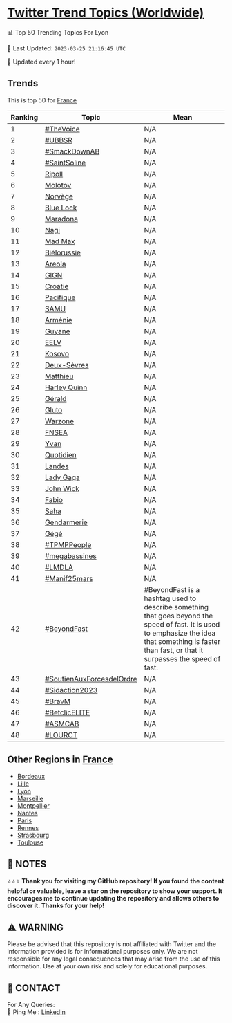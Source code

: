 [Twitter Trend Topics (Worldwide)](https://github.com/ErcinDedeoglu/Twitter-Trend-Topics)
==========


📊 Top 50 Trending Topics For Lyon

📆 Last Updated: `2023-03-25 21:16:45 UTC`

🔧 Updated every 1 hour!


## Trends

This is top 50 for [France](</France>)

| Ranking | Topic | Mean |
| ------- | ------------ | ------------ |
| 1 | [#TheVoice](http://twitter.com/search?q=%23TheVoice) | N/A |
| 2 | [#UBBSR](http://twitter.com/search?q=%23UBBSR) | N/A |
| 3 | [#SmackDownAB](http://twitter.com/search?q=%23SmackDownAB) | N/A |
| 4 | [#SaintSoline](http://twitter.com/search?q=%23SaintSoline) | N/A |
| 5 | [Ripoll](http://twitter.com/search?q=Ripoll) | N/A |
| 6 | [Molotov](http://twitter.com/search?q=Molotov) | N/A |
| 7 | [Norvège](http://twitter.com/search?q=Norv%c3%a8ge) | N/A |
| 8 | [Blue Lock](http://twitter.com/search?q=Blue+Lock) | N/A |
| 9 | [Maradona](http://twitter.com/search?q=Maradona) | N/A |
| 10 | [Nagi](http://twitter.com/search?q=Nagi) | N/A |
| 11 | [Mad Max](http://twitter.com/search?q=Mad+Max) | N/A |
| 12 | [Biélorussie](http://twitter.com/search?q=Bi%c3%a9lorussie) | N/A |
| 13 | [Areola](http://twitter.com/search?q=Areola) | N/A |
| 14 | [GIGN](http://twitter.com/search?q=GIGN) | N/A |
| 15 | [Croatie](http://twitter.com/search?q=Croatie) | N/A |
| 16 | [Pacifique](http://twitter.com/search?q=Pacifique) | N/A |
| 17 | [SAMU](http://twitter.com/search?q=SAMU) | N/A |
| 18 | [Arménie](http://twitter.com/search?q=Arm%c3%a9nie) | N/A |
| 19 | [Guyane](http://twitter.com/search?q=Guyane) | N/A |
| 20 | [EELV](http://twitter.com/search?q=EELV) | N/A |
| 21 | [Kosovo](http://twitter.com/search?q=Kosovo) | N/A |
| 22 | [Deux-Sèvres](http://twitter.com/search?q=Deux-S%c3%a8vres) | N/A |
| 23 | [Matthieu](http://twitter.com/search?q=Matthieu) | N/A |
| 24 | [Harley Quinn](http://twitter.com/search?q=Harley+Quinn) | N/A |
| 25 | [Gérald](http://twitter.com/search?q=G%c3%a9rald) | N/A |
| 26 | [Gluto](http://twitter.com/search?q=Gluto) | N/A |
| 27 | [Warzone](http://twitter.com/search?q=Warzone) | N/A |
| 28 | [FNSEA](http://twitter.com/search?q=FNSEA) | N/A |
| 29 | [Yvan](http://twitter.com/search?q=Yvan) | N/A |
| 30 | [Quotidien](http://twitter.com/search?q=Quotidien) | N/A |
| 31 | [Landes](http://twitter.com/search?q=Landes) | N/A |
| 32 | [Lady Gaga](http://twitter.com/search?q=Lady+Gaga) | N/A |
| 33 | [John Wick](http://twitter.com/search?q=John+Wick) | N/A |
| 34 | [Fabio](http://twitter.com/search?q=Fabio) | N/A |
| 35 | [Saha](http://twitter.com/search?q=Saha) | N/A |
| 36 | [Gendarmerie](http://twitter.com/search?q=Gendarmerie) | N/A |
| 37 | [Gégé](http://twitter.com/search?q=G%c3%a9g%c3%a9) | N/A |
| 38 | [#TPMPPeople](http://twitter.com/search?q=%23TPMPPeople) | N/A |
| 39 | [#megabassines](http://twitter.com/search?q=%23megabassines) | N/A |
| 40 | [#LMDLA](http://twitter.com/search?q=%23LMDLA) | N/A |
| 41 | [#Manif25mars](http://twitter.com/search?q=%23Manif25mars) | N/A |
| 42 | [#BeyondFast](http://twitter.com/search?q=%23BeyondFast) | #BeyondFast is a hashtag used to describe something that goes beyond the speed of fast. It is used to emphasize the idea that something is faster than fast, or that it surpasses the speed of fast. |
| 43 | [#SoutienAuxForcesdelOrdre](http://twitter.com/search?q=%23SoutienAuxForcesdelOrdre) | N/A |
| 44 | [#Sidaction2023](http://twitter.com/search?q=%23Sidaction2023) | N/A |
| 45 | [#BravM](http://twitter.com/search?q=%23BravM) | N/A |
| 46 | [#BetclicELITE](http://twitter.com/search?q=%23BetclicELITE) | N/A |
| 47 | [#ASMCAB](http://twitter.com/search?q=%23ASMCAB) | N/A |
| 48 | [#LOURCT](http://twitter.com/search?q=%23LOURCT) | N/A |



## Other Regions in [France](</France>)

* [Bordeaux](</France/Bordeaux.md>)
* [Lille](</France/Lille.md>)
* [Lyon](</France/Lyon.md>)
* [Marseille](</France/Marseille.md>)
* [Montpellier](</France/Montpellier.md>)
* [Nantes](</France/Nantes.md>)
* [Paris](</France/Paris.md>)
* [Rennes](</France/Rennes.md>)
* [Strasbourg](</France/Strasbourg.md>)
* [Toulouse](</France/Toulouse.md>)



## 📝 NOTES

⭐⭐⭐ **Thank you for visiting my GitHub repository! If you found the content helpful or valuable, leave a star on the repository to show your support. It encourages me to continue updating the repository and allows others to discover it. Thanks for your help!**


## ⚠️ WARNING

Please be advised that this repository is not affiliated with Twitter and the information provided is for informational purposes only. We are not responsible for any legal consequences that may arise from the use of this information. Use at your own risk and solely for educational purposes.


## 📨 CONTACT

 For Any Queries:  
            🏓 Ping Me : [LinkedIn](https://www.linkedin.com/in/ercindedeoglu/)
